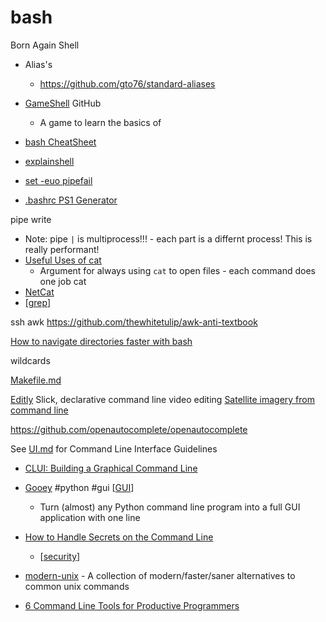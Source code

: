 bash
====

Born Again Shell

* Alias's
  * https://github.com/gto76/standard-aliases

* [GameShell](https://github.com/phyver/GameShell) GitHub
  * A game to learn the basics of

* [bash CheatSheet](https://devhints.io/bash)

* [explainshell](https://explainshell.com/)
* [set -euo pipefail](https://wizardzines.com/comics/bash-errors/)
* [.bashrc PS1 Generator](http://bashrcgenerator.com/)

pipe write
* Note: pipe `|` is multiprocess!!! - each part is a differnt process! This is really performant!
* [Useful Uses of cat](https://two-wrongs.com/useful-uses-of-cat)
  * Argument for always using `cat` to open files - each command does one job
cat
* [NetCat](https://blog.ikuamike.io/posts/2021/netcat/)
* [[grep]]

ssh
awk
https://github.com/thewhitetulip/awk-anti-textbook

[How to navigate directories faster with bash](https://mhoffman.github.io/2015/05/21/how-to-navigate-directories-with-the-shell.html)

wildcards

[Makefile.md](Makefile)


[Editly](https://github.com/mifi/editly) Slick, declarative command line video editing
[Satellite imagery from command line](https://github.com/plant99/felicette)

https://github.com/openautocomplete/openautocomplete

See [UI.md](UI.md) for Command Line Interface Guidelines

* [CLUI: Building a Graphical Command Line](https://blog.repl.it/clui)
* [Gooey](https://github.com/chriskiehl/Gooey) #python #gui [[GUI]]
  * Turn (almost) any Python command line program into a full GUI application with one line 
* [How to Handle Secrets on the Command Line](https://smallstep.com/blog/command-line-secrets/)
  * [[security]]

* [modern-unix](https://github.com/ibraheemdev/modern-unix) - A collection of modern/faster/saner alternatives to common unix commands
* [6 Command Line Tools for Productive Programmers](https://earthly.dev/blog/command-line-tools/)



[//begin]: # "Autogenerated link references for markdown compatibility"
[grep]: grep.md "grep"
[GUI]: GUI.md "Graphical User Interfaces"
[security]: security.md "Hacking and Security"
[//end]: # "Autogenerated link references"